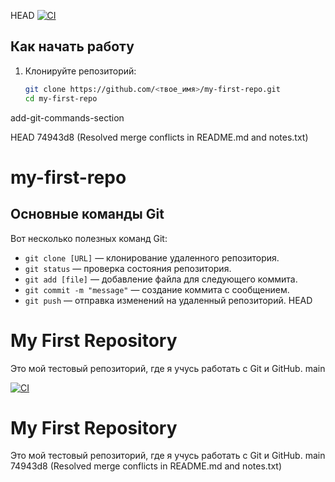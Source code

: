 HEAD
[![CI](https://github.com/garilol/my-first-repo/actions/workflows/main.yml/badge.svg)](https://github.com/garilol/my-first-repo/actions/workflows/main.yml)
## Как начать работу

1. Клонируйте репозиторий:
   ```bash
   git clone https://github.com/<твое_имя>/my-first-repo.git
   cd my-first-repo

add-git-commands-section

HEAD
74943d8 (Resolved merge conflicts in README.md and notes.txt)
# my-first-repo
## Основные команды Git

Вот несколько полезных команд Git:
- `git clone [URL]` — клонирование удаленного репозитория.
- `git status` — проверка состояния репозитория.
- `git add [file]` — добавление файла для следующего коммита.
- `git commit -m "message"` — создание коммита с сообщением.
- `git push` — отправка изменений на удаленный репозиторий.
HEAD

# My First Repository
Это мой тестовый репозиторий, где я учусь работать с Git и GitHub.
main

[![CI](https://github.com/garilol/my-first-repo/actions/workflows/main.yml/badge.svg)](https://github.com/garilol/my-first-repo/actions/workflows/main.yml)

# My First Repository
Это мой тестовый репозиторий, где я учусь работать с Git и GitHub.
main
74943d8 (Resolved merge conflicts in README.md and notes.txt)
